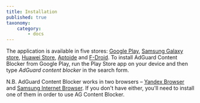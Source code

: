 ```yaml
---
title: Installation
published: true
taxonomy:
    category:
        - docs
---
```


The application is available in five stores: [Google Play](https://play.google.com/store/apps/details?id=com.adguard.android.contentblocker), [Samsung Galaxy store](https://galaxystore.samsung.com/detail/com.adguard.android.contentblocker), [Huawei Store](https://appstore.huawei.com/app/C100440597), [Aptoide](https://adguard-content-blocker.en.aptoide.com/) and [F-Droid](https://f-droid.org/en/packages/com.adguard.android.contentblocker/). To install AdGuard Content Blocker from Google Play, run the Play Store app on your device and then type _AdGuard content blocker_ in the search form.

N.B. AdGuard Content Blocker works in two browsers – [Yandex Browser](https://browser.yandex.ru/) and [Samsung Internet Browser](https://play.google.com/store/apps/details?id=com.sec.android.app.sbrowser&hl=ru). If you don't have either, you'll need to install one of them in order to use AG Content Blocker.